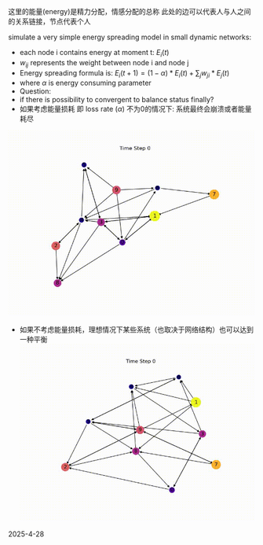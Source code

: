 这里的能量(energy)是精力分配，情感分配的总称
此处的边可以代表人与人之间的关系链接，节点代表个人

simulate a very simple energy spreading model in small dynamic networks:

* each node i contains energy at moment t: $E_i(t)$
* $w_{ij}$ represents the weight between node i and node j
* Energy spreading formula is: $E_i(t+1)=(1-\alpha)*E_i(t)+\sum_j w_{ji} *E_j(t)$
* where $\alpha$ is energy consuming parameter
* Question:
*   if there is possibility to convergent to balance status finally?
*   如果考虑能量损耗 即 loss rate ($\alpha$) 不为0的情况下: 系统最终会崩溃或者能量耗尽
  

![Dynamic Network Animation](../dynamic_network1.gif)



*  如果不考虑能量损耗，理想情况下某些系统（也取决于网络结构）也可以达到一种平衡
 ![Dynamic Network Animation](../dynamic_network.gif)

2025-4-28
